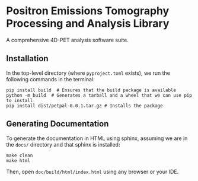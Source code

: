 # Positron Emissions Tomography Processing and Analysis Library

A comprehensive 4D-PET analysis software suite.

## Installation

In the top-level directory (where `pyproject.toml` exists), we run the following commands in the terminal:

```shell
pip install build  # Ensures that the build package is available
python -m build  # Generates a tarball and a wheel that we can use pip to install
pip install dist/petpal-0.0.1.tar.gz # Installs the package
```

## Generating Documentation

To generate the documentation in HTML using sphinx, assuming we are in the `docs/` directory and that sphinx is
installed:

```shell
make clean
make html 
```

Then, open `doc/build/html/index.html` using any browser or your IDE.
